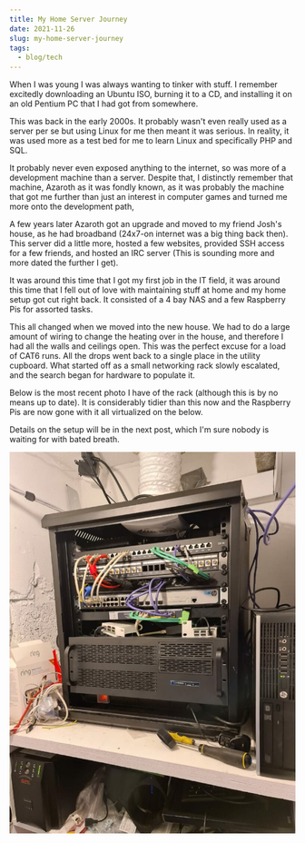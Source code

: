 ```yaml
---
title: My Home Server Journey
date: 2021-11-26
slug: my-home-server-journey
tags:
  - blog/tech
---
```


When I was young I was always wanting to tinker with stuff. I remember excitedly downloading an Ubuntu ISO, burning it to a CD, and installing it on an old Pentium PC that I had got from somewhere.

This was back in the early 2000s. It probably wasn't even really used as a server per se but using Linux for me then meant it was serious. In reality, it was used more as a test bed for me to learn Linux and specifically PHP and SQL.

It probably never even exposed anything to the internet, so was more of a development machine than a server. Despite that, I distinctly remember that machine, Azaroth as it was fondly known, as it was probably the machine that got me further than just an interest in computer games and turned me more onto the development path,

A few years later Azaroth got an upgrade and moved to my friend Josh's house, as he had broadband (24x7-on internet was a big thing back then). This server did a little more, hosted a few websites, provided SSH access for a few friends, and hosted an IRC server (This is sounding more and more dated the further I get).

It was around this time that I got my first job in the IT field, it was around this time that I fell out of love with maintaining stuff at home and my home setup got cut right back. It consisted of a 4 bay NAS and a few Raspberry Pis for assorted tasks.

This all changed when we moved into the new house. We had to do a large amount of wiring to change the heating over in the house, and therefore I had all the walls and ceilings open. This was the perfect excuse for a load of CAT6 runs. All the drops went back to a single place in the utility cupboard. What started off as a small networking rack slowly escalated, and the search began for hardware to populate it.

Below is the most recent photo I have of the rack (although this is by no means up to date). It is considerably tidier than this now and the Raspberry Pis are now gone with it all virtualized on the below.

Details on the setup will be in the next post, which I'm sure nobody is waiting for with bated breath.

![A photo of the server rack](./images/IMG-20210204-WA0028-768x1024.jpg "Server Rack")
